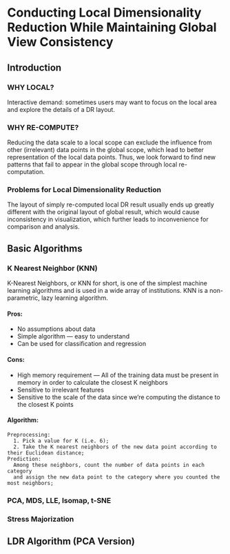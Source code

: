 # Conducting Local Dimensionality Reduction While Maintaining Global View Consistency

## Introduction
### WHY LOCAL?
Interactive demand: sometimes users may want to focus on the local area and explore the details of a DR layout.
### WHY RE-COMPUTE?
Reducing the data scale to a local scope can exclude the influence from other (irrelevant) data points in the global scope, 
which lead to better representation of the local data points.
Thus, we look forward to find new patterns that fail to appear in the global scope through local re-computation.
### Problems for Local Dimensionality Reduction
The layout of simply re-computed local DR result usually ends up greatly different with the original layout of global result, 
which would cause inconsistency in visualization, which further leads to inconvenience for comparison and analysis.

## Basic Algorithms
### K Nearest Neighbor (KNN)
K-Nearest Neighbors, or KNN for short, is one of the simplest machine learning algorithms and is used in a wide array of institutions. 
KNN is a non-parametric, lazy learning algorithm.
#### Pros:
+ No assumptions about data
+ Simple algorithm — easy to understand
+ Can be used for classification and regression
#### Cons:
+ High memory requirement — All of the training data must be present in memory in order to calculate the closest K neighbors
+ Sensitive to irrelevant features
+ Sensitive to the scale of the data since we’re computing the distance to the closest K points
#### Algorithm:
```
Preprocessing:
  1. Pick a value for K (i.e. 6);
  2. Take the K nearest neighbors of the new data point according to their Euclidean distance;
Prediction:
  Among these neighbors, count the number of data points in each category 
  and assign the new data point to the category where you counted the most neighbors;
```
### PCA, MDS, LLE, Isomap, t-SNE
### Stress Majorization 

## LDR Algorithm (PCA Version)
